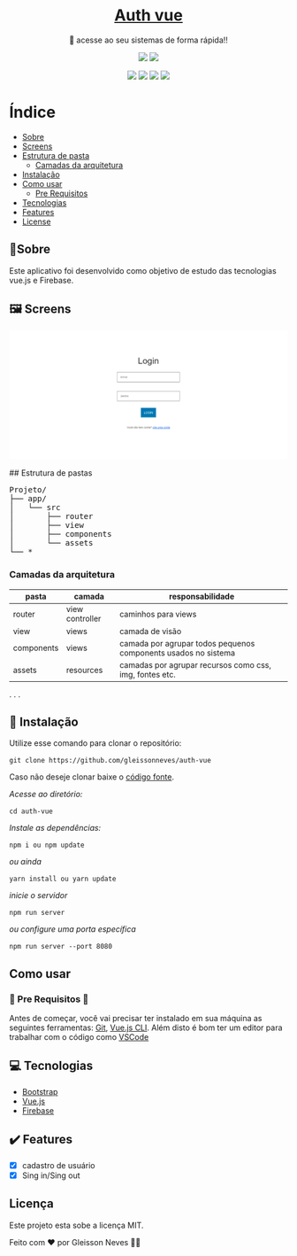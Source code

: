 <h1 align="center">
    <a href="#/">Auth vue</a>
</h1>
<p align="center">🚀 acesse ao seu sistemas de forma rápida!!</p>
<p align="center">
<img src="https://img.shields.io/static/v1?label=framework&message=Vue&color=4FC08D&style=for-the-badge&logo=vue.js"/>
<img src="https://img.shields.io/static/v1?label=framework&message=Firebase&color=FFCA28&style=for-the-badge&logo=firebase"/>
</p>
<p align="center">
<img src="https://img.shields.io/badge/license-MIT-blue"/>
<img src="https://img.shields.io/badge/npm-v16.13.1-blue"/>
<img src="https://img.shields.io/badge/contribution-welcome-green"/>
<img src="https://img.shields.io/badge/status project-finished-red"/>
</p>

Índice
=================
<!--ts-->
* [Sobre](#sobre)
* [Screens](#screens)
* [Estrutura de pasta](#estrutura-de-pasta)
  * [Camadas da arquitetura](#camadas-da-arquitetura)
* [Instalação](#instalacao)
* [Como usar](#como-usar)
    * [Pre Requisitos](#pre-requisitos)
* [Tecnologias](#tecnologias)
* [Features](#features)
* [License](#license)
<!--te-->

## 🏁Sobre
Este aplicativo foi desenvolvido como objetivo de estudo das tecnologias vue.js e Firebase.

## :framed_picture: Screens
<p align="center">
<img src="./preview.png"/>
</p>
## Estrutura de pastas
<pre>
Projeto/
├── app/
│   └── src
│       ├── router
│       ├── view
│       ├── components
│       └── assets
└── *
</pre>

### Camadas da arquitetura
pasta | camada | responsabilidade
------ | ------ | ------
router | view controller | caminhos para views
view | views | camada de visão
components | views | camada por agrupar todos pequenos components usados no sistema
assets | resources | camadas por agrupar recursos como css, img, fontes etc.

. . .
## 🧰 Instalação
Utilize esse comando para clonar o repositório:
```GIT
git clone https://github.com/gleissonneves/auth-vue
```
Caso não deseje clonar baixe o [código fonte](https://github.com/gleissonneves/auth-vue/archive/refs/heads/master.zip).

*Acesse ao diretório:*
```shell
cd auth-vue
```

*Instale as dependências:*
```shell
npm i ou npm update
```
*ou ainda*
```shell
yarn install ou yarn update
```

*inicie o servidor* 
```shell
npm run server
```
*ou configure uma porta específica*
```shell
npm run server --port 8080
```
## Como usar
  ### 🚧 Pre Requisitos 🚧

Antes de começar, você vai precisar ter instalado em sua máquina as seguintes ferramentas:
[Git](https://git-scm.com), [Vue.js CLI](https://cli.vuejs.org/).
Além disto é bom ter um editor para trabalhar com o código como [VSCode](https://code.visualstudio.com/)

## :computer: Tecnologias
* [Bootstrap](https://getbootstrap.com/)
* [Vue.js](https://cli.vuejs.org/)
* [Firebase](https://firebase.google.com/products/realtime-database/?utm_source=google&utm_medium=cpc&utm_campaign=latam-BR-all-pt-dr-SKWS-all-all-trial-e-dr-1009897-LUAC0008679&utm_content=text-ad-none-any-DEV_c-CRE_429626774316-ADGP_Hybrid%20%7C%20SKWS%20-%20EXA%20%7C%20Txt%20~%20Compute_Firebase-KWID_43700066431125567-kwd-312330826250&utm_term=KW_firebase-ST_Firebase&gclid=Cj0KCQjww4OMBhCUARIsAILndv53QxzZxOyALQKkh1yNRm1yyK81AhYARf8u5TUWr3QgkHXkjUNQTYQaAiIuEALw_wcB&gclsrc=aw.ds)

## :heavy_check_mark: Features

- [x] cadastro de usuário
- [x] Sing in/Sing out

## Licença
Este projeto esta sobe a licença MIT.

Feito com :heart: por Gleisson Neves 👋🏽
